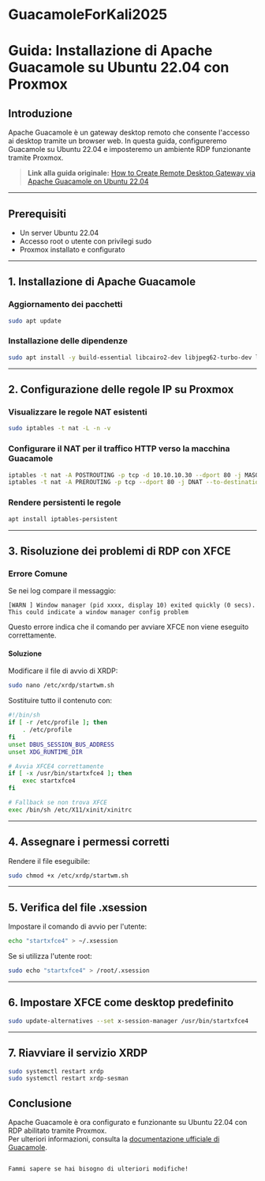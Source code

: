 # GuacamoleForKali2025

# Guida: Installazione di Apache Guacamole su Ubuntu 22.04 con Proxmox

## Introduzione
Apache Guacamole è un gateway desktop remoto che consente l'accesso ai desktop tramite un browser web. In questa guida, configureremo Guacamole su Ubuntu 22.04 e imposteremo un ambiente RDP funzionante tramite Proxmox.

> **Link alla guida originale:** [How to Create Remote Desktop Gateway via Apache Guacamole on Ubuntu 22.04](https://www.atlantic.net/dedicated-server-hosting/how-to-create-remote-desktop-gateway-via-apache-guacamole-on-ubuntu-22-04/)

---

## Prerequisiti
- Un server Ubuntu 22.04
- Accesso root o utente con privilegi sudo
- Proxmox installato e configurato

---

## 1. Installazione di Apache Guacamole

### Aggiornamento dei pacchetti
```bash
sudo apt update
```

### Installazione delle dipendenze
```bash
sudo apt install -y build-essential libcairo2-dev libjpeg62-turbo-dev libpng-dev libtool-bin libossp-uuid-dev libavcodec-dev libavformat-dev libswscale-dev freerdp2-dev libpango1.0-dev libssh2-1-dev libtelnet-dev libvncserver-dev libpulse-dev libssl-dev libvorbis-dev libwebp-dev tomcat9
```

---

## 2. Configurazione delle regole IP su Proxmox

### Visualizzare le regole NAT esistenti
```bash
sudo iptables -t nat -L -n -v
```

### Configurare il NAT per il traffico HTTP verso la macchina Guacamole
```bash
iptables -t nat -A POSTROUTING -p tcp -d 10.10.10.30 --dport 80 -j MASQUERADE
iptables -t nat -A PREROUTING -p tcp --dport 80 -j DNAT --to-destination 10.10.10.30:80
```

### Rendere persistenti le regole
```bash
apt install iptables-persistent
```

---

## 3. Risoluzione dei problemi di RDP con XFCE

### Errore Comune
Se nei log compare il messaggio:
```
[WARN ] Window manager (pid xxxx, display 10) exited quickly (0 secs). This could indicate a window manager config problem
```
Questo errore indica che il comando per avviare XFCE non viene eseguito correttamente.

#### Soluzione
Modificare il file di avvio di XRDP:
```bash
sudo nano /etc/xrdp/startwm.sh
```

Sostituire tutto il contenuto con:
```bash
#!/bin/sh
if [ -r /etc/profile ]; then
    . /etc/profile
fi
unset DBUS_SESSION_BUS_ADDRESS
unset XDG_RUNTIME_DIR

# Avvia XFCE4 correttamente
if [ -x /usr/bin/startxfce4 ]; then
    exec startxfce4
fi

# Fallback se non trova XFCE
exec /bin/sh /etc/X11/xinit/xinitrc
```

---

## 4. Assegnare i permessi corretti
Rendere il file eseguibile:
```bash
sudo chmod +x /etc/xrdp/startwm.sh
```

---

## 5. Verifica del file .xsession
Impostare il comando di avvio per l'utente:
```bash
echo "startxfce4" > ~/.xsession
```
Se si utilizza l'utente root:
```bash
sudo echo "startxfce4" > /root/.xsession
```

---

## 6. Impostare XFCE come desktop predefinito
```bash
sudo update-alternatives --set x-session-manager /usr/bin/startxfce4
```

---

## 7. Riavviare il servizio XRDP
```bash
sudo systemctl restart xrdp
sudo systemctl restart xrdp-sesman
```

## Conclusione
Apache Guacamole è ora configurato e funzionante su Ubuntu 22.04 con RDP abilitato tramite Proxmox.  
Per ulteriori informazioni, consulta la [documentazione ufficiale di Guacamole](https://guacamole.apache.org/).
```

Fammi sapere se hai bisogno di ulteriori modifiche!
